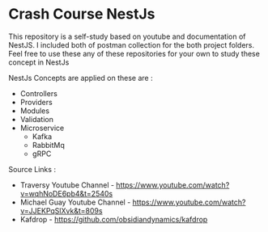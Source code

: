 # Crash Course NestJs

This repository is a self-study based on youtube and documentation of NestJS. I included both of postman collection for the both project folders. Feel free to use these any of these repositories for your own to study these concept in NestJs

NestJs Concepts are applied on these are :
* Controllers
* Providers
* Modules
* Validation
* Microservice
  * Kafka
  * RabbitMq
  * gRPC

Source Links :
* Traversy Youtube Channel - https://www.youtube.com/watch?v=wqhNoDE6pb4&t=2540s
* Michael Guay Youtube Channel - https://www.youtube.com/watch?v=JJEKPqSlXvk&t=809s
* Kafdrop - https://github.com/obsidiandynamics/kafdrop
